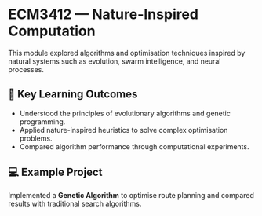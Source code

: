 # ECM3412 — Nature-Inspired Computation

This module explored algorithms and optimisation techniques inspired by natural systems such as evolution, swarm intelligence, and neural processes.

## 🧠 Key Learning Outcomes
- Understood the principles of evolutionary algorithms and genetic programming.
- Applied nature-inspired heuristics to solve complex optimisation problems.
- Compared algorithm performance through computational experiments.

## 💻 Example Project
Implemented a **Genetic Algorithm** to optimise route planning and compared results with traditional search algorithms.
